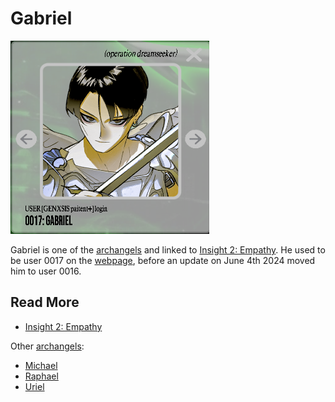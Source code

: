 # Gabriel

![img.png](../../Resources/gabriel/gabriel.png)

Gabriel is one of the [archangels](archangels) and linked to [Insight 2: Empathy](../lore/insight2-empathy). 
He used to be user 0017 on the [webpage](../webpage), before an update on June 4th 2024 moved him to 
user 0016.

## Read More

- [Insight 2: Empathy](../lore/insight2-empathy)

Other [archangels](archangels):

- [Michael](michael)
- [Raphael](raphael)
- [Uriel](uriel)